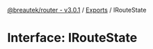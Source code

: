 [@breautek/router - v3.0.1](../README.md) / [Exports](../modules.md) / IRouteState

# Interface: IRouteState
